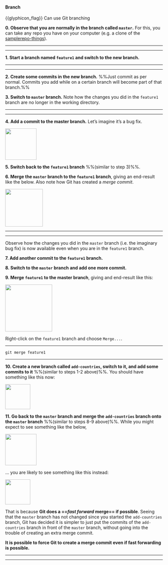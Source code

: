 <div id="title">

#### Branch

</div>

<span id="prereqs"><dynamic-panel src="../../revisionControl/branching/unit-inElsewhere-asFlat.md" boilerplate header="{{ icon_prereq }} %%Project Management → Revision Control → Branching%%" /></span>

<span id="outcomes">{{glyphicon_flag}} Can use Git branching</span>

<div id="body">

**0. Observe that you are normally in the branch called `master`.** For this, you can take any repo you have on your computer (e.g. a clone of the [samplerepo-things]({{common_org}}/samplerepo-things)). 

<tabs>
  <tab header="SourceTree">
    <include src="./sourcetree_0.md" />
  <hr></tab>
  <tab header="CLI">
    <include src="./cli_0.md" />
  <hr></tab>
</tabs>

**1. Start a branch named `feature1` and switch to the new branch.**

<tabs>
  <tab header="SourceTree">
    <include src="./sourcetree_1.md" />
  <hr></tab>
  <tab header="CLI">
    <include src="./cli_1.md" />
  <hr></tab>
</tabs>

**2. Create some commits in the new branch.** %%Just commit as per normal. Commits you add while on a certain branch will become part of that branch.%%

**3. Switch to `master` branch.** Note how the changes you did in the `feature1` branch are no longer in the working directory.

<tabs>
  <tab header="SourceTree">
    <include src="./sourcetree_2.md" />
  <hr></tab>
  <tab header="CLI">
    <include src="./cli_2.md" />
  <hr></tab>
</tabs>

**4. Add a commit to the master branch.** Let’s imagine it’s a bug fix.

<img src="{{baseUrl}}/gitAndGithub/branch/images/sourcetree_4.png" height="100" />
<p/>

**5. Switch back to the `feature1` branch** %%(similar to step 3)%%.

**6. Merge the `master` branch to the `feature1` branch**, giving an end-result like the below. Also note how Git has created a _merge commit_.

<img src="{{baseUrl}}/gitAndGithub/branch/images/sourcetree_5.png" height="120" />
<p/>

<tabs>
  <tab header="SourceTree">
    <include src="./sourcetree_3.md" />
  <hr></tab>
  <tab header="CLI">
    <include src="./cli_3.md" />
  <hr></tab>
</tabs>

Observe how the changes you did in the `master` branch (i.e. the imaginary bug fix) is now available even when you are in the `feature1` branch.

**7. Add another commit to the `feature1` branch.**

**8. Switch to the `master` branch and add one more commit.**

**9. Merge `feature1` to the master branch**, giving and end-result like this:

<img src="{{baseUrl}}/gitAndGithub/branch/images/sourcetree_6.png" height="150" />
<p/>

<tabs>
  <tab header="SourceTree">
  
Right-click on the `feature1` branch and choose `Merge...`. 
    
  <hr></tab>
  <tab header="CLI">
  
```
git merge feature1
```
    
  <hr></tab>
</tabs>

**10. Create a new branch called `add-countries`, switch to it, and add some commits to it** %%(similar to steps 1-2 above)%%. You should have something like this now:

<img src="{{baseUrl}}/gitAndGithub/branch/images/addCountriesBranchBeforeMerging.png" height="80" />
<p/>

**11. Go back to the `master` branch and merge the `add-countries` branch onto the `master` branch** %%(similar to steps 8-9 above)%%. While you might expect to see something like the below,

<img src="{{baseUrl}}/gitAndGithub/branch/images/addCountriesBranchNoFastForward.png" height="100" />
<p/>

... you are likely to see something like this instead:

<img src="{{baseUrl}}/gitAndGithub/branch/images/addCountriesBranchAfterMerging.png" height="80" />
<p/>

That is because **Git does a ==_fast forward_ merge== if possible**. Seeing that the `master` branch has not changed since you started the `add-countries` branch, Git has decided it is simpler to just put the commits of the `add-countries` branch in front of the `master` branch, without going into the trouble of creating an extra merge commit. 

**It is possible to force Git to create a merge commit even if fast forwarding is possible.**

<tabs>
  <tab header="SourceTree">
    <include src="./sourcetree_4.md" />
  <hr></tab>
  <tab header="CLI">
    <include src="./cli_4.md" />
  <hr></tab>
</tabs>

</div>

<div id="extras">
</div>
